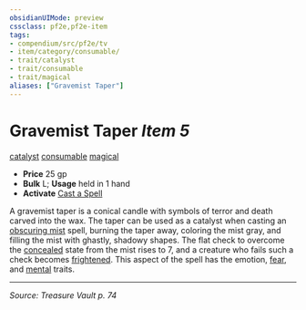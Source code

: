 ```yaml
---
obsidianUIMode: preview
cssclass: pf2e,pf2e-item
tags:
- compendium/src/pf2e/tv
- item/category/consumable/
- trait/catalyst
- trait/consumable
- trait/magical
aliases: ["Gravemist Taper"]
---
```

# Gravemist Taper *Item 5*  
[catalyst](catalyst-som.md "Catalyst Item Trait")  [consumable](consumable.md "Consumable Item Trait")  [magical](magical.md "Magical Item Trait")  

- **Price** 25 gp
- **Bulk** L; **Usage** held in 1 hand
- **Activate** [Cast a Spell](cast-a-spell.md)

A gravemist taper is a conical candle with symbols of terror and death carved into the wax. The taper can be used as a catalyst when casting an [obscuring mist](obscuring-mist.md) spell, burning the taper away, coloring the mist gray, and filling the mist with ghastly, shadowy shapes. The flat check to overcome the [concealed](conditions.md#Concealed) state from the mist rises to 7, and a creature who fails such a check becomes [frightened](conditions.md#Frightened). This aspect of the spell has the emotion, [fear](Reference/Rules/Traits/fear.md "Fear Effect Trait"), and [mental](mental.md "Mental Effect Trait") traits.


---
*Source: Treasure Vault p. 74*